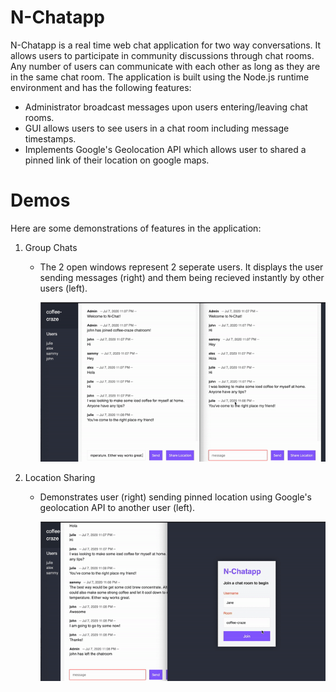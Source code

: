 # N-Chatapp

N-Chatapp is a real time web chat application for two way conversations. It allows users to participate in community discussions through chat rooms. Any number of users can communicate with each other as long as they are in the same chat room. The application is built using the Node.js runtime environment and has the following features:
- Administrator broadcast messages upon users entering/leaving chat rooms. 
- GUI allows users to see users in a chat room including message timestamps.
- Implements Google's Geolocation API which allows user to shared a pinned link of their location on google maps.
    
# Demos

<!-- You can access the live demo here: https://akhan445-node-chatapp.herokuapp.com/ -->

Here are some demonstrations of features in the application:
1. Group Chats
    - The 2 open windows represent 2 seperate users. It displays the user sending messages (right) and them being recieved instantly by other users (left).

        ![Alt Text](https://github.com/akhan445/N-Chatapp/blob/master/conversation.gif)


2. Location Sharing
    - Demonstrates user (right) sending pinned location using Google's geolocation API to another user (left). 
    
        ![Alt Text](https://github.com/akhan445/N-Chatapp/blob/master/geolocation.gif)
